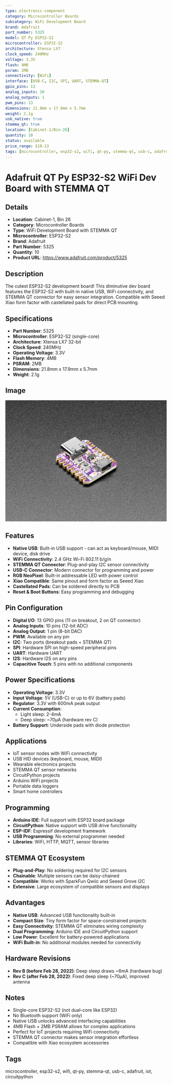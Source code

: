 ```yaml
---
type: electronic-component
category: Microcontroller Boards
subcategory: WiFi Development Board
brand: Adafruit
part_number: 5325
model: QT Py ESP32-S2
microcontroller: ESP32-S2
architecture: Xtensa LX7
clock_speed: 240MHz
voltage: 3.3V
flash: 4MB
psram: 2MB
connectivity: [WiFi]
interface: [USB-C, I2C, SPI, UART, STEMMA-QT]
gpio_pins: 13
analog_inputs: 10
analog_outputs: 1
pwm_pins: 13
dimensions: 21.8mm x 17.9mm x 5.7mm
weight: 2.1g
usb_native: true
stemma_qt: true
location: [Cabinet-1/Bin-26]
quantity: 10
status: available
price_range: $10-13
tags: [microcontroller, esp32-s2, wifi, qt-py, stemma-qt, usb-c, adafruit, iot, circuitpython]
---
```


# Adafruit QT Py ESP32-S2 WiFi Dev Board with STEMMA QT

## Details

- **Location**: Cabinet-1, Bin 26
- **Category**: Microcontroller Boards
- **Type**: WiFi Development Board with STEMMA QT
- **Microcontroller**: ESP32-S2
- **Brand**: Adafruit
- **Part Number**: 5325
- **Quantity**: 10
- **Product URL**: https://www.adafruit.com/product/5325

## Description

The cutest ESP32-S2 development board! This diminutive dev board features the ESP32-S2 with built-in native USB, WiFi connectivity, and STEMMA QT connector for easy sensor integration. Compatible with Seeed Xiao form factor with castellated pads for direct PCB mounting.

## Specifications

- **Part Number**: 5325
- **Microcontroller**: ESP32-S2 (single-core)
- **Architecture**: Xtensa LX7 32-bit
- **Clock Speed**: 240MHz
- **Operating Voltage**: 3.3V
- **Flash Memory**: 4MB
- **PSRAM**: 2MB
- **Dimensions**: 21.8mm x 17.9mm x 5.7mm
- **Weight**: 2.1g

## Image

![Adafruit QT Py ESP32-S2 WiFi Dev Board](../attachments/adafruit-qt-py-esp32-s2-5325.jpg)

## Features

- **Native USB**: Built-in USB support - can act as keyboard/mouse, MIDI device, disk drive
- **WiFi Connectivity**: 2.4 GHz Wi-Fi 802.11 b/g/n
- **STEMMA QT Connector**: Plug-and-play I2C sensor connectivity
- **USB-C Connector**: Modern connector for programming and power
- **RGB NeoPixel**: Built-in addressable LED with power control
- **Xiao Compatible**: Same pinout and form factor as Seeed Xiao
- **Castellated Pads**: Can be soldered directly to PCB
- **Reset & Boot Buttons**: Easy programming and debugging

## Pin Configuration

- **Digital I/O**: 13 GPIO pins (11 on breakout, 2 on QT connector)
- **Analog Inputs**: 10 pins (12-bit ADC)
- **Analog Output**: 1 pin (8-bit DAC)
- **PWM**: Available on any pin
- **I2C**: Two ports (breakout pads + STEMMA QT)
- **SPI**: Hardware SPI on high-speed peripheral pins
- **UART**: Hardware UART
- **I2S**: Hardware I2S on any pins
- **Capacitive Touch**: 5 pins with no additional components

## Power Specifications

- **Operating Voltage**: 3.3V
- **Input Voltage**: 5V (USB-C) or up to 6V (battery pads)
- **Regulator**: 3.3V with 600mA peak output
- **Current Consumption**: 
  - Light sleep: 2-4mA
  - Deep sleep: ~70µA (hardware rev C)
- **Battery Support**: Underside pads with diode protection

## Applications

- IoT sensor nodes with WiFi connectivity
- USB HID devices (keyboard, mouse, MIDI)
- Wearable electronics projects
- STEMMA QT sensor networks
- CircuitPython projects
- Arduino WiFi projects
- Portable data loggers
- Smart home controllers

## Programming

- **Arduino IDE**: Full support with ESP32 board package
- **CircuitPython**: Native support with USB drive functionality
- **ESP-IDF**: Espressif development framework
- **USB Programming**: No external programmer needed
- **Libraries**: WiFi, HTTP, MQTT, sensor libraries

## STEMMA QT Ecosystem

- **Plug-and-Play**: No soldering required for I2C sensors
- **Chainable**: Multiple sensors can be daisy-chained
- **Compatible**: Works with SparkFun Qwiic and Seeed Grove I2C
- **Extensive**: Large ecosystem of compatible sensors and displays

## Advantages

- **Native USB**: Advanced USB functionality built-in
- **Compact Size**: Tiny form factor for space-constrained projects
- **Easy Connectivity**: STEMMA QT eliminates wiring complexity
- **Dual Programming**: Arduino IDE and CircuitPython support
- **Low Power**: Excellent for battery-powered applications
- **WiFi Built-in**: No additional modules needed for connectivity

## Hardware Revisions

- **Rev B (before Feb 28, 2022)**: Deep sleep draws ~6mA (hardware bug)
- **Rev C (after Feb 28, 2022)**: Fixed deep sleep (~70µA), improved antenna

## Notes

- Single-core ESP32-S2 (not dual-core like ESP32)
- No Bluetooth support (WiFi only)
- Native USB unlocks advanced interfacing capabilities
- 4MB Flash + 2MB PSRAM allows for complex applications
- Perfect for IoT projects requiring WiFi connectivity
- STEMMA QT connector makes sensor integration effortless
- Compatible with Xiao ecosystem accessories

## Tags

microcontroller, esp32-s2, wifi, qt-py, stemma-qt, usb-c, adafruit, iot, circuitpython
